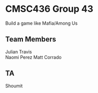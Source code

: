 # CMSC436 Group 43
 Build a game like Mafia/Among Us

## Team Members
Julian Travis <br/>
Naomi Perez
Matt Corrado

## TA
Shoumit
